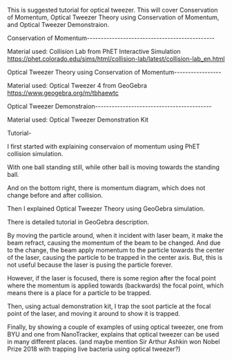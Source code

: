 This is suggested tutorial for optical tweezer.
This will cover Conservation of Momentum, Optical Tweezer Theory using Conservation of Momentum, and Optical Tweezer Demonstraion.

Conservation of Momentum----------------------------------------------

Material used: Collision Lab from PhET Interactive Simulation
https://phet.colorado.edu/sims/html/collision-lab/latest/collision-lab_en.html


Optical Tweezer Theory using Conservation of Momentum-----------------

Material used: Optical Tweezer 4 from GeoGebra
https://www.geogebra.org/m/tbhaewtc


Optical Tweezer Demonstraion------------------------------------------

Material used: Optical Tweezer Demonstration Kit



Tutorial-

I first started with explaining conservaion of momentum using PhET collision simulation.

With one ball standing still, while other ball is moving towards the standing ball.

And on the bottom right, there is momentum diagram, which does not change before and after collision.


Then I explained Optical Tweezer Theory using GeoGebra simulation.

There is detailed tutorial in GeoGebra description.

By moving the particle around, when it incident with laser beam, it make the beam refract, causing the momentum of the beam to be changed. And due to the change, the beam apply momentum to the particle towards the center of the laser, causing the particle to be trapped in the center axis. But, this is not useful because the laser is pusing the particle forever.

However, if the laser is focused, there is some region after the focal point where the momentum is applied towards (backwards) the focal point, which means there is a place for a particle to be trapped.


Then, using actual demonstration kit, I trap the soot particle at the focal point of the laser, and moving it around to show it is trapped.

Finally, by showing a couple of examples of using optical tweezer, one from BYU and one from NanoTracker, explains that optical tweezer can be used in many different places. (and maybe mention Sir ‪Arthur Ashkin‬ won Nobel Prize 2018 with trapping live bacteria using optical tweezer?)
